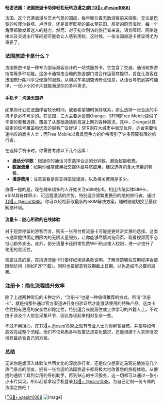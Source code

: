 **畅游法国：法国旅遊卡助你轻松玩转浪漫之都[[TG💪+ @esim1088](https://t.me/s/esim1088)]**

法国，这个充满浪漫与艺术气息的国度，每年吸引着无数游客前来探索。无论是巴黎的埃菲尔铁塔、卢浮宫，还是普罗旺斯的薰衣草花田、尼斯的蔚蓝海岸，每一个角落都散发着迷人的魅力。然而，对于初次到访的旅行者来说，语言障碍、网络连接以及交通出行等问题可能会让人感到困扰。这时候，一张法国旅遊卡就显得尤为重要了。

### 法国旅遊卡是什么？

法国旅遊卡是一种专为国际游客设计的一站式服务卡，它包含了交通、通讯和旅游指南等多种功能。这张卡通常由当地的旅游部门或合作运营商提供，旨在让游客在法国旅行期间享受便捷的服务。从购买车票到查询景点信息，从语音导航到实时翻译，一张小小的卡片就能满足你的多种需求。

#### 手机卡：沟通无国界

如果你计划在法国停留较长时间，或者希望随时保持联系，那么选择一张合适的手机卡是必不可少的。在法国，三大主要运营商Orange、SFR和Free Mobile提供了丰富的套餐选择，覆盖了从基础通话到高速上网的各种需求。其中，Orange以其稳定的信号覆盖和优质的服务广受好评；SFR则在大城市中表现优异，适合需要快速响应的商务人士；而Free Mobile以极具竞争力的价格吸引了许多预算有限的旅行者。

在选择手机卡时，你需要考虑以下几个因素：

- **通话分钟数**：根据你的通话习惯选择合适的分钟数，避免超额收费。
- **数据流量**：如果你经常使用社交媒体或导航应用，建议选择包含大流量的套餐。
- **漫游费用**：注意查看是否支持国际漫游，以及相关费用是多少。

值得一提的是，现在越来越多的人开始关注eSIM技术。相比传统实体SIM卡，eSIM具有体积小、可远程激活的优势，特别适合频繁更换目的地的旅行者。通过[TG💪+ @esim1088](https://t.me/s/esim1088)，你可以轻松获取最新的eSIM解决方案，随时随地切换至最优网络环境。

#### 流量卡：随心所欲的在线体验

对于短暂停留的游客而言，购买一张预付费流量卡可能是更经济实惠的选择。这类卡通常提供固定期限内的无限流量服务，让你能够尽情浏览网页、观看视频而不必担心额外支出。此外，部分流量卡还附带免费WiFi热点接入权限，进一步提升了使用的灵活性。

需要注意的是，在挑选流量卡时要仔细阅读条款说明，了解清楚哪些应用程序会被限制访问（例如P2P下载）。同时也要留意有效期截止日期，以免造成不必要的浪费。

### 注册卡：简化流程提升效率

除了上述两种常见的卡种之外，“注册卡”也是一种值得推荐的方式。所谓“注册卡”，就是指那些通过官方渠道进行身份验证后才能激活使用的特殊产品。这类卡往往拥有更高的安全性和稳定性，特别适合长期居住或工作学习的外籍人士。不过由于涉及个人信息采集环节，因此办理起来相对复杂一些。

不过不用担心，在[TG💪+ @esim1088](https://t.me/s/esim1088)上就有专业人士为你解答疑惑，并指导如何高效完成整个流程。他们不仅熟悉各种政策法规变化情况，还能根据个人实际情况推荐最适合自己的方案。

### 总结

无论你是想深入体验法兰西文化的深度旅行者，还是仅仅想要走马观花地游览几个热门景点的朋友，拥有一张合适的法国旅遊卡都将极大地改善您的旅程体验。从便捷的通信工具到实用的导航助手，再到贴心的生活服务，这一切都可以通过一张小小卡片实现。所以赶紧拿起手机登录[TG💪+ @esim1088](https://t.me/s/esim1088)，为自己定制一份专属的法国之旅吧！

[[TG💪+ @esim1088](https://t.me/s/esim1088) ![Image](https://i.postimg.cc/4NQfJmqS/Snipaste-2025-05-13-00-14-12.png)]